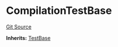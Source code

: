 # CompilationTestBase
[Git Source](https://github.com/dustinstacy/boncurs/blob/52a092a7ad60aeeee3132e910b32ca470eb8882d/lib/forge-std/test/compilation/CompilationTestBase.sol)

**Inherits:**
[TestBase](/lib/forge-std/src/Base.sol/abstract.TestBase.md)


